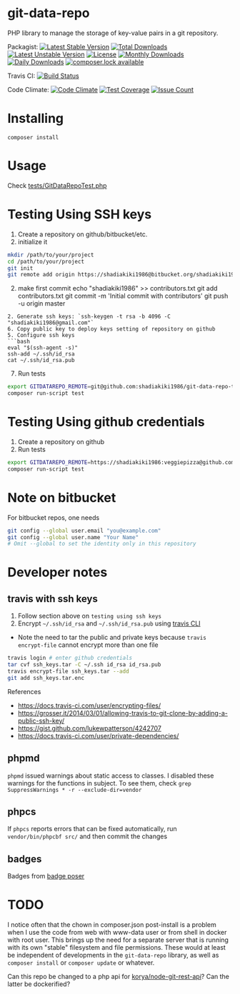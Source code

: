# git-data-repo
PHP library to manage the storage of key-value pairs in a git repository.

Packagist: [![Latest Stable Version](https://poser.pugx.org/shadiakiki1986/git-data-repo/version)](https://packagist.org/packages/shadiakiki1986/git-data-repo)
[![Total Downloads](https://poser.pugx.org/shadiakiki1986/git-data-repo/downloads)](https://packagist.org/packages/shadiakiki1986/git-data-repo)
[![Latest Unstable Version](https://poser.pugx.org/shadiakiki1986/git-data-repo/v/unstable)](//packagist.org/packages/shadiakiki1986/git-data-repo)
[![License](https://poser.pugx.org/shadiakiki1986/git-data-repo/license)](https://packagist.org/packages/shadiakiki1986/git-data-repo)
[![Monthly Downloads](https://poser.pugx.org/shadiakiki1986/git-data-repo/d/monthly)](https://packagist.org/packages/shadiakiki1986/git-data-repo)
[![Daily Downloads](https://poser.pugx.org/shadiakiki1986/git-data-repo/d/daily)](https://packagist.org/packages/shadiakiki1986/git-data-repo)
[![composer.lock available](https://poser.pugx.org/shadiakiki1986/git-data-repo/composerlock)](https://packagist.org/packages/shadiakiki1986/git-data-repo)

Travis CI: [![Build Status](https://travis-ci.org/shadiakiki1986/git-data-repo.svg?branch=master)](http://travis-ci.org/shadiakiki1986/git-data-repo)


Code Climate: [![Code Climate](https://codeclimate.com/github/shadiakiki1986/git-data-repo/badges/gpa.svg)](https://codeclimate.com/github/shadiakiki1986/git-data-repo)
[![Test Coverage](https://codeclimate.com/github/shadiakiki1986/git-data-repo/badges/coverage.svg)](https://codeclimate.com/github/shadiakiki1986/git-data-repo/coverage)
[![Issue Count](https://codeclimate.com/github/shadiakiki1986/git-data-repo/badges/issue_count.svg)](https://codeclimate.com/github/shadiakiki1986/git-data-repo)

# Installing
`composer install`

# Usage
Check [tests/GitDataRepoTest.php](tests/GitDataRepoTest.php)

# Testing Using SSH keys
1. Create a repository on github/bitbucket/etc.
2. initialize it
```bash
mkdir /path/to/your/project
cd /path/to/your/project
git init
git remote add origin https://shadiakiki1986@bitbucket.org/shadiakiki1986/ffa-bdlreports-maps.git
```
2. make first commit
echo "shadiakiki1986" >> contributors.txt
git add contributors.txt
git commit -m 'Initial commit with contributors'
git push -u origin master
```
2. Generate ssh keys: `ssh-keygen -t rsa -b 4096 -C "shadiakiki1986@gmail.com"`
6. Copy public key to deploy keys setting of repository on github
5. Configure ssh keys
```bash
eval "$(ssh-agent -s)"
ssh-add ~/.ssh/id_rsa
cat ~/.ssh/id_rsa.pub
```
7. Run tests
```bash
export GITDATAREPO_REMOTE=git@github.com:shadiakiki1986/git-data-repo-testDataRepo
composer run-script test
```

# Testing Using github credentials
1. Create a repository on github
2. Run tests
```bash
export GITDATAREPO_REMOTE=https://shadiakiki1986:veggiepizza@github.com/shadiakiki1986/git-data-repo-testDataRepo
composer run-script test
```

# Note on bitbucket
For bitbucket repos, one needs
```bash
git config --global user.email "you@example.com"
git config --global user.name "Your Name"
# Omit --global to set the identity only in this repository
```

# Developer notes

## travis with ssh keys
1. Follow section above on `testing using ssh keys`
3. Encrypt `~/.ssh/id_rsa` and `~/.ssh/id_rsa.pub` using [travis CLI](https://docs.travis-ci.com/user/encrypting-files/#Encrypting-multiple-files)
 * Note the need to tar the public and private keys because `travis encrypt-file` cannot encrypt more than one file
```bash
travis login # enter github credentials
tar cvf ssh_keys.tar -C ~/.ssh id_rsa id_rsa.pub
travis encrypt-file ssh_keys.tar --add
git add ssh_keys.tar.enc
```
References
* https://docs.travis-ci.com/user/encrypting-files/
* https://grosser.it/2014/03/01/allowing-travis-to-git-clone-by-adding-a-public-ssh-key/
* https://gist.github.com/lukewpatterson/4242707
* https://docs.travis-ci.com/user/private-dependencies/

## phpmd
`phpmd` issued warnings about static access to classes.
I disabled these warnings for the functions in subject.
To see them, check `grep SuppressWarnings * -r --exclude-dir=vendor`

## phpcs
If `phpcs` reports errors that can be fixed automatically, run `vendor/bin/phpcbf src/` and then commit the changes

## badges
Badges from [badge poser](https://poser.pugx.org/show/shadiakiki1986/git-data-repo#badges)

# TODO
I notice often that the chown in composer.json post-install is a problem when I use the code from web with www-data user or from shell in docker with root user. This brings up the need for a separate server that is running with its own "stable" filesystem and file permissions. These would at least be independent of developments in the `git-data-repo` library, as well as `composer install` or `composer update` or whatever.

Can this repo be changed to a php api for [korya/node-git-rest-api](https://github.com/korya/node-git-rest-api)?
Can the latter be dockerified?
